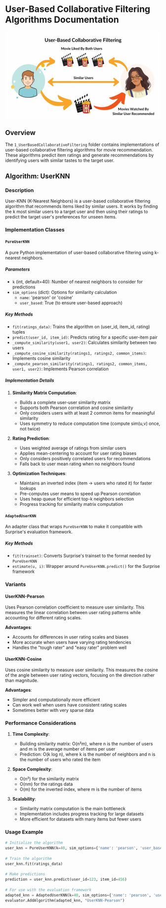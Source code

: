 # User-Based Collaborative Filtering Algorithms Documentation

![UserBasedColloaborativeFiltering](../images/UserBasedColloaborativeFiltering.png)

## Overview

The `1_UserBasedCollaborativeFiltering` folder contains implementations of user-based collaborative filtering algorithms for movie recommendation. These algorithms predict item ratings and generate recommendations by identifying users with similar tastes to the target user.

## Algorithm: UserKNN

### Description
User-KNN (K-Nearest Neighbors) is a user-based collaborative filtering algorithm that recommends items liked by similar users. It works by finding the k most similar users to a target user and then using their ratings to predict the target user's preferences for unseen items.

### Implementation Classes

#### `PureUserKNN`
A pure Python implementation of user-based collaborative filtering using k-nearest neighbors.

##### Parameters
- `k` (int, default=40): Number of nearest neighbors to consider for predictions
- `sim_options` (dict): Options for similarity calculation
  - `name`: 'pearson' or 'cosine'
  - `user_based`: True (to ensure user-based approach)

##### Key Methods
- `fit(ratings_data)`: Trains the algorithm on (user_id, item_id, rating) tuples
- `predict(user_id, item_id)`: Predicts rating for a specific user-item pair
- `_compute_similarity(user1, user2)`: Calculates similarity between two users
- `_compute_cosine_similarity(ratings1, ratings2, common_items)`: Implements cosine similarity
- `_compute_pearson_similarity(ratings1, ratings2, common_items, user1, user2)`: Implements Pearson correlation

##### Implementation Details
1. **Similarity Matrix Computation**:
   - Builds a complete user-user similarity matrix
   - Supports both Pearson correlation and cosine similarity
   - Only considers users with at least 2 common items for meaningful similarity
   - Uses symmetry to reduce computation time (compute sim(u,v) once, not twice)

2. **Rating Prediction**:
   - Uses weighted average of ratings from similar users
   - Applies mean-centering to account for user rating biases
   - Only considers positively correlated users for recommendations
   - Falls back to user mean rating when no neighbors found

3. **Optimization Techniques**:
   - Maintains an inverted index (item → users who rated it) for faster lookups
   - Pre-computes user means to speed up Pearson correlation
   - Uses heap queue for efficient top-k neighbors selection
   - Progress tracking for similarity matrix computation

#### `AdaptedUserKNN`
An adapter class that wraps `PureUserKNN` to make it compatible with Surprise's evaluation framework.

##### Key Methods
- `fit(trainset)`: Converts Surprise's trainset to the format needed by `PureUserKNN`
- `estimate(u, i)`: Wrapper around `PureUserKNN.predict()` for the Surprise framework

### Variants

#### UserKNN-Pearson
Uses Pearson correlation coefficient to measure user similarity. This measures the linear correlation between user rating patterns while accounting for different rating scales.

**Advantages**:
- Accounts for differences in user rating scales and biases
- More accurate when users have varying rating tendencies
- Handles the "tough rater" and "easy rater" problem well

#### UserKNN-Cosine
Uses cosine similarity to measure user similarity. This measures the cosine of the angle between user rating vectors, focusing on the direction rather than magnitude.

**Advantages**:
- Simpler and computationally more efficient
- Can work well when users have consistent rating scales
- Sometimes better with very sparse data

### Performance Considerations

1. **Time Complexity**:
   - Building similarity matrix: O(n²m), where n is the number of users and m is the average number of items per user
   - Prediction: O(k log n), where k is the number of neighbors and n is the number of users who rated the item

2. **Space Complexity**:
   - O(n²) for the similarity matrix
   - O(nm) for the ratings data
   - O(m) for the inverted index, where m is the number of items

3. **Scalability**:
   - Similarity matrix computation is the main bottleneck
   - Implementation includes progress tracking for large datasets
   - More efficient for datasets with many items but fewer users

### Usage Example

```python
# Initialize the algorithm
user_knn = PureUserKNN(k=40, sim_options={'name': 'pearson', 'user_based': True})

# Train the algorithm
user_knn.fit(ratings_data)

# Make predictions
prediction = user_knn.predict(user_id=123, item_id=456)

# For use with the evaluation framework
adapted_knn = AdaptedUserKNN(k=40, sim_options={'name': 'pearson', 'user_based': True})
evaluator.AddAlgorithm(adapted_knn, "UserKNN-Pearson")